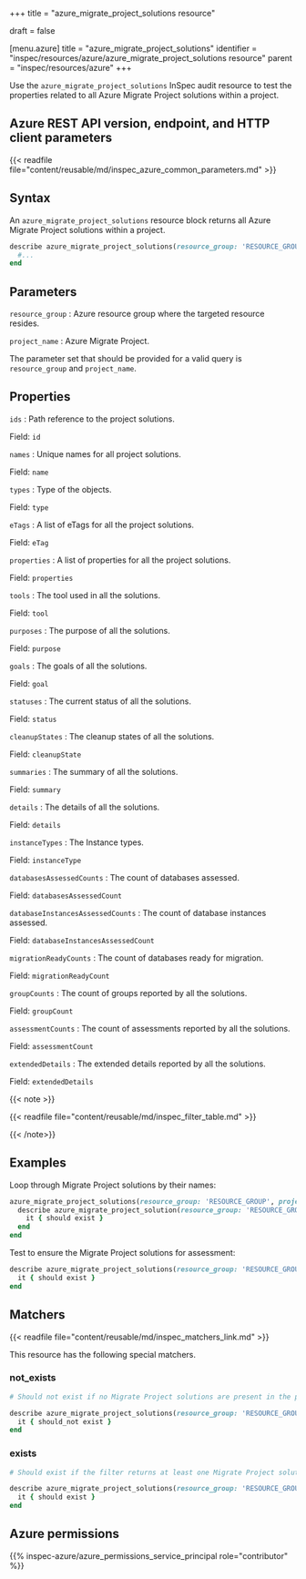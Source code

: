 +++
title = "azure_migrate_project_solutions resource"

draft = false


[menu.azure]
title = "azure_migrate_project_solutions"
identifier = "inspec/resources/azure/azure_migrate_project_solutions resource"
parent = "inspec/resources/azure"
+++

Use the `azure_migrate_project_solutions` InSpec audit resource to test the properties related to all Azure Migrate Project solutions within a project.

## Azure REST API version, endpoint, and HTTP client parameters

{{< readfile file="content/reusable/md/inspec_azure_common_parameters.md" >}}

## Syntax

An `azure_migrate_project_solutions` resource block returns all Azure Migrate Project solutions within a project.

```ruby
describe azure_migrate_project_solutions(resource_group: 'RESOURCE_GROUP', project_name: 'PROJECT_NAME') do
  #...
end
```

## Parameters

`resource_group`
: Azure resource group where the targeted resource resides.

`project_name`
: Azure Migrate Project.

The parameter set that should be provided for a valid query is `resource_group` and `project_name`.

## Properties

`ids`
: Path reference to the project solutions.

  Field: `id`

`names`
: Unique names for all project solutions.

  Field: `name`

`types`
: Type of the objects.

  Field: `type`

`eTags`
: A list of eTags for all the project solutions.

  Field: `eTag`

`properties`
: A list of properties for all the project solutions.

  Field: `properties`

`tools`
: The tool used in all the solutions.

  Field: `tool`

`purposes`
: The purpose of all the solutions.

  Field: `purpose`

`goals`
: The goals of all the solutions.

  Field: `goal`

`statuses`
: The current status of all the solutions.

  Field: `status`

`cleanupStates`
: The cleanup states of all the solutions.

  Field: `cleanupState`

`summaries`
: The summary of all the solutions.

  Field: `summary`

`details`
: The details of all the solutions.

  Field: `details`

`instanceTypes`
: The Instance types.

  Field: `instanceType`

`databasesAssessedCounts`
: The count of databases assessed.

  Field: `databasesAssessedCount`

`databaseInstancesAssessedCounts`
: The count of database instances assessed.

  Field: `databaseInstancesAssessedCount`

`migrationReadyCounts`
: The count of databases ready for migration.

  Field: `migrationReadyCount`

`groupCounts`
: The count of groups reported by all the solutions.

  Field: `groupCount`

`assessmentCounts`
: The count of assessments reported by all the solutions.

  Field: `assessmentCount`

`extendedDetails`
: The extended details reported by all the solutions.

  Field: `extendedDetails`

{{< note >}}

{{< readfile file="content/reusable/md/inspec_filter_table.md" >}}

{{< /note>}}

## Examples

Loop through Migrate Project solutions by their names:

```ruby
azure_migrate_project_solutions(resource_group: 'RESOURCE_GROUP', project_name: 'PROJECT_NAME').names.each do |name|
  describe azure_migrate_project_solution(resource_group: 'RESOURCE_GROUP', project_name: 'PROJECT_NAME', name: name) do
    it { should exist }
  end
end
```

Test to ensure the Migrate Project solutions for assessment:

```ruby
describe azure_migrate_project_solutions(resource_group: 'RESOURCE_GROUP', project_name: 'PROJECT_NAME').where(purpose: 'Assessment') do
  it { should exist }
end
```

## Matchers

{{< readfile file="content/reusable/md/inspec_matchers_link.md" >}}

This resource has the following special matchers.

### not_exists

```ruby
# Should not exist if no Migrate Project solutions are present in the project and the resource group.

describe azure_migrate_project_solutions(resource_group: 'RESOURCE_GROUP', project_name: 'PROJECT_NAME') do
  it { should_not exist }
end
```

### exists

```ruby
# Should exist if the filter returns at least one Migrate Project solution in the project and the resource group.

describe azure_migrate_project_solutions(resource_group: 'RESOURCE_GROUP', project_name: 'PROJECT_NAME') do
  it { should exist }
end
```

## Azure permissions

{{% inspec-azure/azure_permissions_service_principal role="contributor" %}}

